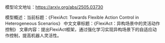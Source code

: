 模型论文地址：https://arxiv.org/abs/2505.03730

模型概述：当前标题：《FlexiAct: Towards Flexible Action Control in Heterogeneous Scenarios》
中文文章标题：《FlexiAct：异构场景中的灵活动作控制》
文章内容：提出FlexiAct框架，通过强化学习实现异构场景下的自适应动作控制，提高机器人灵活性。
